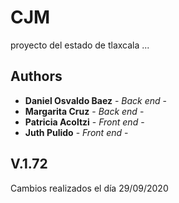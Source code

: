# CJM

 proyecto del estado de tlaxcala ...

## Authors

* **Daniel Osvaldo Baez** - *Back end* - 
* **Margarita Cruz** - *Back end* - 
* **Patricia Acoltzi** - *Front end* - 
* **Juth Pulido** - *Front end* -

## V.1.72

Cambios realizados el día 29/09/2020